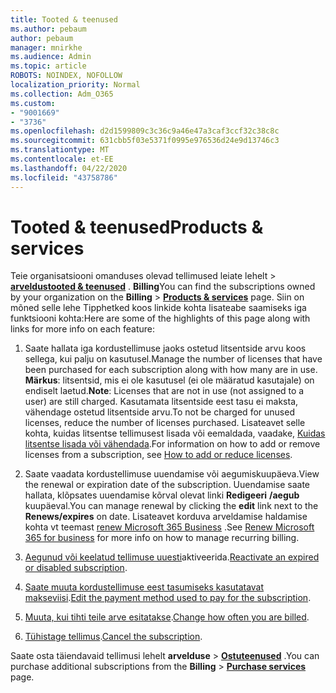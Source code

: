 ```yaml
---
title: Tooted & teenused
ms.author: pebaum
author: pebaum
manager: mnirkhe
ms.audience: Admin
ms.topic: article
ROBOTS: NOINDEX, NOFOLLOW
localization_priority: Normal
ms.collection: Adm_O365
ms.custom:
- "9001669"
- "3736"
ms.openlocfilehash: d2d1599809c3c36c9a46e47a3caf3ccf32c38c8c
ms.sourcegitcommit: 631cbb5f03e5371f0995e976536d24e9d13746c3
ms.translationtype: MT
ms.contentlocale: et-EE
ms.lasthandoff: 04/22/2020
ms.locfileid: "43758786"
---
```

# <a name="products--services"></a><span data-ttu-id="058d4-102">Tooted & teenused</span><span class="sxs-lookup"><span data-stu-id="058d4-102">Products & services</span></span>

<span data-ttu-id="058d4-103">Teie organisatsiooni omanduses olevad tellimused leiate lehelt > [**arveldustooted & teenused**](https://go.microsoft.com/fwlink/p/?linkid=842054) . **Billing**</span><span class="sxs-lookup"><span data-stu-id="058d4-103">You can find the subscriptions owned by your organization on the **Billing** > [**Products & services**](https://go.microsoft.com/fwlink/p/?linkid=842054) page.</span></span> <span data-ttu-id="058d4-104">Siin on mõned selle lehe Tipphetked koos linkide kohta lisateabe saamiseks iga funktsiooni kohta:</span><span class="sxs-lookup"><span data-stu-id="058d4-104">Here are some of the highlights of this page along with links for more info on each feature:</span></span>

1. <span data-ttu-id="058d4-105">Saate hallata iga kordustellimuse jaoks ostetud litsentside arvu koos sellega, kui palju on kasutusel.</span><span class="sxs-lookup"><span data-stu-id="058d4-105">Manage the number of licenses that have been purchased for each subscription along with how many are in use.</span></span>  <span data-ttu-id="058d4-106">**Märkus**: litsentsid, mis ei ole kasutusel (ei ole määratud kasutajale) on endiselt laetud.</span><span class="sxs-lookup"><span data-stu-id="058d4-106">**Note**: Licenses that are not in use (not assigned to a user) are still charged.</span></span>  <span data-ttu-id="058d4-107">Kasutamata litsentside eest tasu ei maksta, vähendage ostetud litsentside arvu.</span><span class="sxs-lookup"><span data-stu-id="058d4-107">To not be charged for unused licenses, reduce the number of licenses purchased.</span></span> <span data-ttu-id="058d4-108">Lisateavet selle kohta, kuidas litsentse tellimusest lisada või eemaldada, vaadake, [Kuidas litsentse lisada või vähendada](https://docs.microsoft.com/alchemyinsights/how-to-add-or-reduce-licenses).</span><span class="sxs-lookup"><span data-stu-id="058d4-108">For information on how to add or remove licenses from a subscription, see [How to add or reduce licenses](https://docs.microsoft.com/alchemyinsights/how-to-add-or-reduce-licenses).</span></span>

2. <span data-ttu-id="058d4-109">Saate vaadata kordustellimuse uuendamise või aegumiskuupäeva.</span><span class="sxs-lookup"><span data-stu-id="058d4-109">View the renewal or expiration date of the subscription.</span></span>  <span data-ttu-id="058d4-110">Uuendamise saate hallata, klõpsates uuendamise kõrval olevat linki **Redigeeri** **/aegub** kuupäeval.</span><span class="sxs-lookup"><span data-stu-id="058d4-110">You can manage renewal by clicking the **edit** link next to the **Renews/expires** on date.</span></span>  <span data-ttu-id="058d4-111">Lisateavet korduva arveldamise haldamise kohta vt teemast [renew Microsoft 365 Business](https://go.microsoft.com/fwlink/?linkid=2119216) .</span><span class="sxs-lookup"><span data-stu-id="058d4-111">See [Renew Microsoft 365 for business](https://go.microsoft.com/fwlink/?linkid=2119216) for more info on how to manage recurring billing.</span></span>

3. <span data-ttu-id="058d4-112">[Aegunud või keelatud tellimuse uuesti](https://go.microsoft.com/fwlink/?linkid=2117519)aktiveerida.</span><span class="sxs-lookup"><span data-stu-id="058d4-112">[Reactivate an expired or disabled subscription](https://go.microsoft.com/fwlink/?linkid=2117519).</span></span>

4. <span data-ttu-id="058d4-113">[Saate muuta kordustellimuse eest tasumiseks kasutatavat makseviisi](https://go.microsoft.com/fwlink/?linkid=2117167).</span><span class="sxs-lookup"><span data-stu-id="058d4-113">[Edit the payment method used to pay for the subscription](https://go.microsoft.com/fwlink/?linkid=2117167).</span></span>

5. <span data-ttu-id="058d4-114">[Muuta, kui tihti teile arve esitatakse](https://go.microsoft.com/fwlink/?linkid=2119112).</span><span class="sxs-lookup"><span data-stu-id="058d4-114">[Change how often you are billed](https://go.microsoft.com/fwlink/?linkid=2119112).</span></span>

6. <span data-ttu-id="058d4-115">[Tühistage tellimus](https://go.microsoft.com/fwlink/?linkid=2119113).</span><span class="sxs-lookup"><span data-stu-id="058d4-115">[Cancel the subscription](https://go.microsoft.com/fwlink/?linkid=2119113).</span></span>

<span data-ttu-id="058d4-116">Saate osta täiendavaid tellimusi lehelt **arvelduse** > [**Ostuteenused**](https://go.microsoft.com/fwlink/p/?linkid=868433) .</span><span class="sxs-lookup"><span data-stu-id="058d4-116">You can purchase additional subscriptions from the **Billing** > [**Purchase services**](https://go.microsoft.com/fwlink/p/?linkid=868433) page.</span></span>
